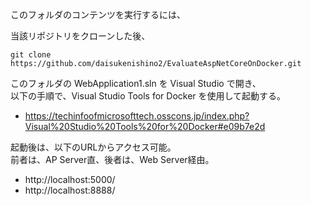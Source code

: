 このフォルダのコンテンツを実行するには、

当該リポジトリをクローンした後、
```
git clone https://github.com/daisukenishino2/EvaluateAspNetCoreOnDocker.git
```

このフォルダの WebApplication1.sln を Visual Studio で開き、  
以下の手順で、Visual Studio Tools for Docker を使用して起動する。

- https://techinfoofmicrosofttech.osscons.jp/index.php?Visual%20Studio%20Tools%20for%20Docker#e09b7e2d

起動後は、以下のURLからアクセス可能。  
前者は、AP Server直、後者は、Web Server経由。

- http://localhost:5000/
- http://localhost:8888/

